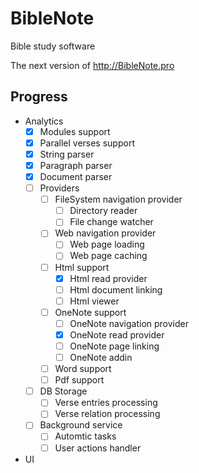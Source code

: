 # BibleNote

Bible study software

The next version of http://BibleNote.pro

## Progress
- Analytics
  - [x] Modules support
  - [x] Parallel verses support
  - [x] String parser
  - [x] Paragraph parser
  - [x] Document parser
  - [ ] Providers
    - [ ] FileSystem navigation provider
      - [ ] Directory reader
      - [ ] File change watcher      
    - [ ] Web navigation provider
      - [ ] Web page loading
      - [ ] Web page caching
    - [ ] Html support
      - [x] Html read provider    
      - [ ] Html document linking
      - [ ] Html viewer
    - [ ] OneNote support
      - [ ] OneNote navigation provider
      - [x] OneNote read provider
      - [ ] OneNote page linking
      - [ ] OneNote addin
    - [ ] Word support
    - [ ] Pdf support
  - [ ] DB Storage
    - [ ] Verse entries processing
    - [ ] Verse relation processing
  - [ ] Background service
    - [ ] Automtic tasks
    - [ ] User actions handler
- UI
